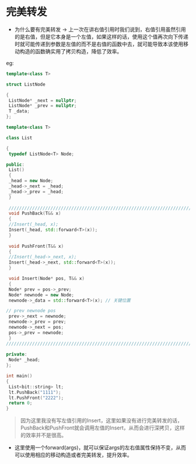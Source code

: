 # 完美转发



* 为什么要有完美转发 -> 上一次在讲右值引用时我们说到，右值引用虽然引用的是右值，但是它本身是一个左值，如果这样的话，使用这个值再次向下传递时就可能传递到参数是左值的而不是右值的函数中去，就可能导致本该使用移动构造的函数确实用了拷贝构造，降低了效率。

eg:

```c++
template<class T>

struct ListNode

{
 ListNode* _next = nullptr;
 ListNode* _prev = nullptr;
 T _data;
};

template<class T>

class List

{
 typedef ListNode<T> Node;

public:
 List()
 {
 _head = new Node;
 _head->_next = _head;
 _head->_prev = _head;
 }
    
 ///////////////////////////////////////////////////////////////////////////
 void PushBack(T&& x)
 {
 //Insert(_head, x);
 Insert(_head, std::forward<T>(x));
 }
    
 void PushFront(T&& x)
 {
 //Insert(_head->_next, x);
 Insert(_head->_next, std::forward<T>(x));
 }

 void Insert(Node* pos, T&& x)
 {
 Node* prev = pos->_prev;
 Node* newnode = new Node;
 newnode->_data = std::forward<T>(x); // 关键位置

// prev newnode pos
 prev->_next = newnode;
 newnode->_prev = prev;
 newnode->_next = pos;
 pos->_prev = newnode;
 }
////////////////////////////////////////////////////////////////////////////
    
private:
 Node* _head;
};

int main()
{
 List<bit::string> lt;
 lt.PushBack("1111");
 lt.PushFront("2222");
 return 0;
}
```

> ​	因为这里我没有写左值引用的Insert，这里如果没有进行完美转发的话，PushBack和PushFront就会调用左值的Insert，从而会进行深拷贝，这样的效率并不是很高。

* 这里使用一个forward<T>(args)，就可以保证args的左右值属性保持不变，从而可以使用相应的移动构造或者完美转发，提升效率。